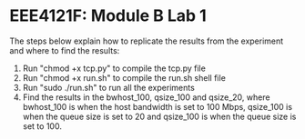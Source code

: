 # EEE4121F: Module B Lab 1
The steps below explain how to replicate the results from the experiment and where to find the results:

1. Run "chmod +x tcp.py" to compile the tcp.py file
2. Run "chmod +x run.sh" to compile the run.sh shell file
3. Run "sudo ./run.sh" to run all the experiments
4. Find the results in the bwhost_100, qsize_100 and qsize_20, where bwhost_100 is when the host bandwidth is set to 100 Mbps, qsize_100 is when the queue size is set to 20 and qsize_100 is when the queue size is set to 100.



